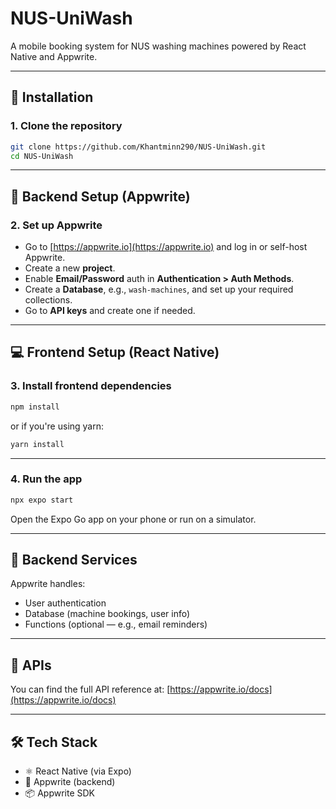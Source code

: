 # NUS-UniWash

A mobile booking system for NUS washing machines powered by React Native and Appwrite.

---

## 🚀 Installation

### 1. Clone the repository
```bash
git clone https://github.com/Khantminn290/NUS-UniWash.git
cd NUS-UniWash
```

---

## 🧠 Backend Setup (Appwrite)

### 2. Set up Appwrite
- Go to [https://appwrite.io](https://appwrite.io) and log in or self-host Appwrite.
- Create a new **project**.
- Enable **Email/Password** auth in **Authentication > Auth Methods**.
- Create a **Database**, e.g., `wash-machines`, and set up your required collections.
- Go to **API keys** and create one if needed.

---

## 💻 Frontend Setup (React Native)

### 3. Install frontend dependencies
```bash
npm install
```

or if you're using yarn:

```bash
yarn install
```

---

### 4. Run the app
```bash
npx expo start
```

Open the Expo Go app on your phone or run on a simulator.

---

## 🔌 Backend Services

Appwrite handles:
- User authentication
- Database (machine bookings, user info)
- Functions (optional — e.g., email reminders)

---

## 📱 APIs

You can find the full API reference at:
[https://appwrite.io/docs](https://appwrite.io/docs)

---

## 🛠️ Tech Stack

- ⚛️ React Native (via Expo)
- 🧠 Appwrite (backend)
- 📦 Appwrite SDK
